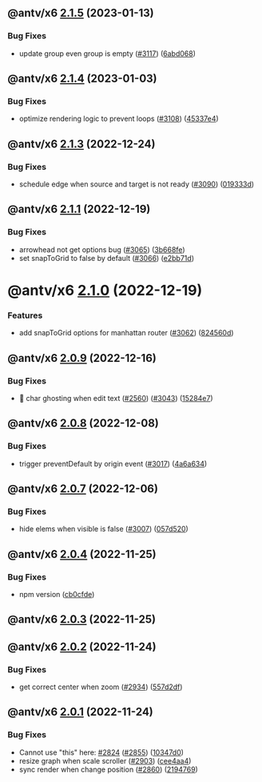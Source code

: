 ## @antv/x6 [2.1.5](https://github.com/antvis/x6/compare/@antv/x6@2.1.4...@antv/x6@2.1.5) (2023-01-13)


### Bug Fixes

* update group even group is empty ([#3117](https://github.com/antvis/x6/issues/3117)) ([6abd068](https://github.com/antvis/x6/commit/6abd0683eab22eb0fa1a4702642ab76b91320694))

## @antv/x6 [2.1.4](https://github.com/antvis/x6/compare/@antv/x6@2.1.3...@antv/x6@2.1.4) (2023-01-03)


### Bug Fixes

* optimize rendering logic to prevent loops ([#3108](https://github.com/antvis/x6/issues/3108)) ([45337e4](https://github.com/antvis/x6/commit/45337e4a62224aaffd60fc8b2670a071c5560796))

## @antv/x6 [2.1.3](https://github.com/antvis/x6/compare/@antv/x6@2.1.2...@antv/x6@2.1.3) (2022-12-24)


### Bug Fixes

* schedule edge when source and target is not ready ([#3090](https://github.com/antvis/x6/issues/3090)) ([019333d](https://github.com/antvis/x6/commit/019333d79d7f22c44c400f29d501497f4323af1a))

## @antv/x6 [2.1.1](https://github.com/antvis/x6/compare/@antv/x6@2.1.0...@antv/x6@2.1.1) (2022-12-19)


### Bug Fixes

* arrowhead not get options bug ([#3065](https://github.com/antvis/x6/issues/3065)) ([3b668fe](https://github.com/antvis/x6/commit/3b668feb4eac47994f52d0cc977d22a8a2c06acd))
* set snapToGrid to false by default ([#3066](https://github.com/antvis/x6/issues/3066)) ([e2bb71d](https://github.com/antvis/x6/commit/e2bb71d95484b29187fafca97f1a386e9b984095))

# @antv/x6 [2.1.0](https://github.com/antvis/x6/compare/@antv/x6@2.0.9...@antv/x6@2.1.0) (2022-12-19)


### Features

* add snapToGrid options for manhattan router ([#3062](https://github.com/antvis/x6/issues/3062)) ([824560d](https://github.com/antvis/x6/commit/824560ddda7016158cce3166773e1af009bfe498))

## @antv/x6 [2.0.9](https://github.com/antvis/x6/compare/@antv/x6@2.0.8...@antv/x6@2.0.9) (2022-12-16)


### Bug Fixes

* :bug: char ghosting when edit text ([#2560](https://github.com/antvis/x6/issues/2560)) ([#3043](https://github.com/antvis/x6/issues/3043)) ([15284e7](https://github.com/antvis/x6/commit/15284e778a09f4f2e5a8f777330744b0cfe88e9e))

## @antv/x6 [2.0.8](https://github.com/antvis/x6/compare/@antv/x6@2.0.7...@antv/x6@2.0.8) (2022-12-08)


### Bug Fixes

* trigger preventDefault by origin event ([#3017](https://github.com/antvis/x6/issues/3017)) ([4a6a634](https://github.com/antvis/x6/commit/4a6a634a8acfad5c1a7bb93ac17fb3b97239e853))

## @antv/x6 [2.0.7](https://github.com/antvis/x6/compare/@antv/x6@2.0.6...@antv/x6@2.0.7) (2022-12-06)


### Bug Fixes

* hide elems when visible is false ([#3007](https://github.com/antvis/x6/issues/3007)) ([057d520](https://github.com/antvis/x6/commit/057d5209ff827d0231ecc6562e768907f75aff2d))

## @antv/x6 [2.0.4](https://github.com/antvis/x6/compare/@antv/x6@2.0.3...@antv/x6@2.0.4) (2022-11-25)


### Bug Fixes

* npm version ([cb0cfde](https://github.com/antvis/x6/commit/cb0cfdeb4dbe8858569e6899db08ccb9ab8ba4e7))

## @antv/x6 [2.0.3](https://github.com/antvis/x6/compare/@antv/x6@2.0.2...@antv/x6@2.0.3) (2022-11-25)

## @antv/x6 [2.0.2](https://github.com/antvis/x6/compare/@antv/x6@2.0.1...@antv/x6@2.0.2) (2022-11-24)


### Bug Fixes

* get correct center when zoom ([#2934](https://github.com/antvis/x6/issues/2934)) ([557d2df](https://github.com/antvis/x6/commit/557d2df1529226e505e3488a43fa358191d79271))

## @antv/x6 [2.0.1](https://github.com/antvis/x6/compare/@antv/x6@2.0.0...@antv/x6@2.0.1) (2022-11-24)


### Bug Fixes

* Cannot use "this" here: [#2824](https://github.com/antvis/x6/issues/2824) ([#2855](https://github.com/antvis/x6/issues/2855)) ([10347d0](https://github.com/antvis/x6/commit/10347d069b23e4cfaf156138a39e2f5f996f0e29))
* resize graph when scale scroller ([#2903](https://github.com/antvis/x6/issues/2903)) ([cee4aa4](https://github.com/antvis/x6/commit/cee4aa4e53b2821ed11d5602fccdb36625957c72))
* sync render when change position ([#2860](https://github.com/antvis/x6/issues/2860)) ([2194769](https://github.com/antvis/x6/commit/2194769e362ce60d19652b29047a394cac4077d0))
